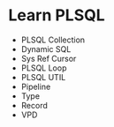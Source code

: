 # Learn PLSQL 
* PLSQL Collection
* Dynamic SQL
* Sys Ref Cursor
* PLSQL Loop
* PLSQL UTIL
* Pipeline
* Type
* Record
* VPD
  
  
